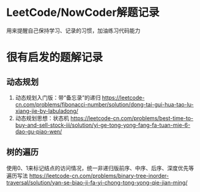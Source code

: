 # LeetCode/NowCoder解题记录
用来提醒自己保持学习、记录的习惯，加油练习代码能力

# 很有启发的题解记录
## 动态规划
1. 动态规划入门版：带“备忘录”的递归
https://leetcode-cn.com/problems/fibonacci-number/solution/dong-tai-gui-hua-tao-lu-xiang-jie-by-labuladong/
2. 动态规划思想：状态机
https://leetcode-cn.com/problems/best-time-to-buy-and-sell-stock-iii/solution/yi-ge-tong-yong-fang-fa-tuan-mie-6-dao-gu-piao-wen/
## 树的遍历
使用0、1来标记结点的访问情况，统一非递归版前序、中序、后序、深度优先等遍历写法
https://leetcode-cn.com/problems/binary-tree-inorder-traversal/solution/yan-se-biao-ji-fa-yi-chong-tong-yong-qie-jian-ming/
